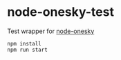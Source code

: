 # node-onesky-test

Test wrapper for [node-onesky](https://github.com/alpercitak/node-onesky)

```
npm install
npm run start
```
